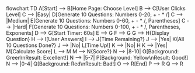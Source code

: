flowchart TD
    A[Start] --> B[Home Page: Choose Level]
    B --> C[User Clicks Level]
    C --> |Easy| D[Generate 10 Questions: Numbers 0-20, + - * /]
    C --> |Medium| E[Generate 10 Questions: Numbers 0-60, + - * /, Parentheses]
    C --> |Hard| F[Generate 10 Questions: Numbers 0-100, + - * /, Parentheses, Exponents]
    D --> G[Start Timer: 60s]
    E --> G
    F --> G
    G --> H{Display Question}
    H --> I[User Answers]
    I --> J{Time Remaining?}
    J --> |Yes| K{All 10 Questions Done?}
    J --> |No| L[Time Up!]
    K --> |No| H
    K --> |Yes| M[Calculate Score]
    L --> M
    M --> N{Score?}
    N --> |8-10| O[Background: Green\nResult: Excellent!]
    N --> |5-7| P[Background: Yellow\nResult: Good!]
    N --> |0-4| Q[Background: Red\nResult: Bad!]
    O --> R[End]
    P --> R
    Q --> R
